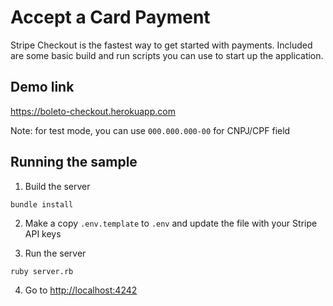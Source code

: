 # Accept a Card Payment

Stripe Checkout is the fastest way to get started with payments. Included are some basic build and run scripts you can use to start up the application.

## Demo link
https://boleto-checkout.herokuapp.com  

Note: for test mode, you can use `000.000.000-00` for CNPJ/CPF field

## Running the sample

1. Build the server

```
bundle install
```

2. Make a copy `.env.template` to `.env` and update the file with your Stripe API keys

3. Run the server

```
ruby server.rb
```

4. Go to [http://localhost:4242](http://localhost:4242)
